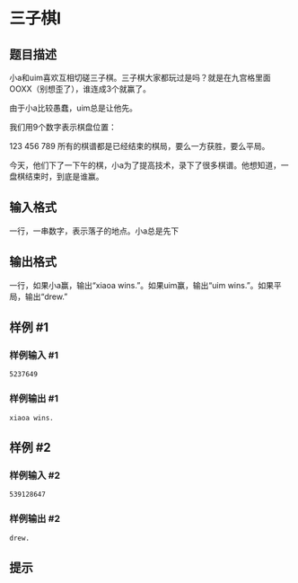 # 三子棋I

## 题目描述

小a和uim喜欢互相切磋三子棋。三子棋大家都玩过是吗？就是在九宫格里面OOXX（别想歪了），谁连成3个就赢了。

由于小a比较愚蠢，uim总是让他先。

我们用9个数字表示棋盘位置：

123
456
789
所有的棋谱都是已经结束的棋局，要么一方获胜，要么平局。

今天，他们下了一下午的棋，小a为了提高技术，录下了很多棋谱。他想知道，一盘棋结束时，到底是谁赢。


## 输入格式

一行，一串数字，表示落子的地点。小a总是先下


## 输出格式

一行，如果小a赢，输出“xiaoa wins.”。如果uim赢，输出“uim wins.”。如果平局，输出“drew.”


## 样例 #1

### 样例输入 #1
```
5237649
```

### 样例输出 #1

```
xiaoa wins.
```

## 样例 #2

### 样例输入 #2
```
539128647
```

### 样例输出 #2

```
drew.
```

## 提示


